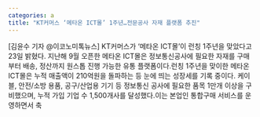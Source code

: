 ```yaml
---
categories: a
title: "KT커머스 ‘메타온 ICT몰’ 1주년…전문공사 자재 플랫폼 추진"
---
```

[김윤수 기자 @이코노미톡뉴스] KT커머스가 ‘메타온 ICT몰’이 런칭 1주년을 맞았다고 23일 밝혔다. 지난해 9월 오픈한 메타온 ICT몰은 정보통신공사에 필요한 자재를 구매부터 배송, 정산까지 원스톱 진행 가능한 유통 플랫폼이다.런칭 1주년을 맞이한 메타온 ICT몰은 누적 매출액이 210억원을 돌파하는 등 눈에 띄는 성장세를 기록 중이다. 케이블, 안전/소방 용품, 공구/산업용 기기 등 정보통신 공사에 필요한 품목 1만개 이상을 구비했으며, 누적 가입 기업 수 1,500개사를 달성했다.이는 본업인 통합구매 서비스를 운영하면서 축